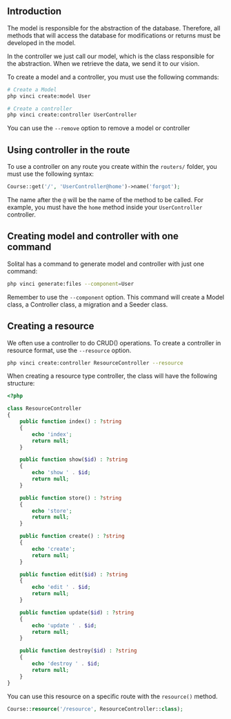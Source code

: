 ## Introduction

The model is responsible for the abstraction of the database. Therefore, all methods that will access the database for modifications or returns must be developed in the model.

In the controller we just call our model, which is the class responsible for the abstraction. When we retrieve the data, we send it to our vision.

To create a model and a controller, you must use the following commands:

```bash
# Create a Model
php vinci create:model User

# Create a controller
php vinci create:controller UserController
```

You can use the `--remove` option to remove a model or controller

## Using controller in the route

To use a controller on any route you create within the `routers/` folder, you must use the following syntax:

```php
Course::get('/', 'UserController@home')->name('forgot');
```

The name after the `@` will be the name of the method to be called. For example, you must have the `home` method inside your `UserController` controller.

## Creating model and controller with one command

Solital has a command to generate model and controller with just one command:

```bash
php vinci generate:files --component=User
```

Remember to use the `--component` option. This command will create a Model class, a Controller class, a migration and a Seeder class.

## Creating a resource

We often use a controller to do CRUD() operations. To create a controller in resource format, use the `--resource` option.

```bash
php vinci create:controller ResourceController --resource
``` 

When creating a resource type controller, the class will have the following structure:

```php
<?php

class ResourceController
{
    public function index() : ?string
    {
        echo 'index';
        return null;
    }

    public function show($id) : ?string
    {
        echo 'show ' . $id;
        return null;
    }

    public function store() : ?string
    {
        echo 'store';
        return null;
    }

    public function create() : ?string
    {
        echo 'create';
        return null;
    }

    public function edit($id) : ?string
    {
        echo 'edit ' . $id;
        return null;
    }

    public function update($id) : ?string
    {
        echo 'update ' . $id;
        return null;
    }

    public function destroy($id) : ?string
    {
        echo 'destroy ' . $id;
        return null;
    }
}
```

You can use this resource on a specific route with the `resource()` method.

```php
Course::resource('/resource', ResourceController::class);
```